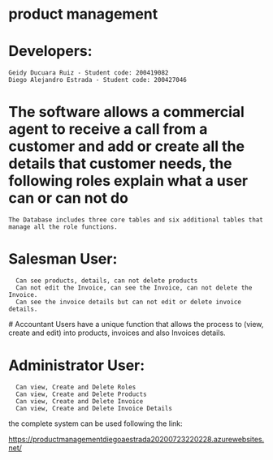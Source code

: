 # product management

# Developers:

    Geidy Ducuara Ruiz - Student code: 200419082
    Diego Alejandro Estrada - Student code: 200427046

# The software allows a commercial agent to receive a call from a customer and add or create all the details that customer needs, the following roles explain what a user can or can not do

    The Database includes three core tables and six additional tables that manage all the role functions.

# Salesman User:
      Can see products, details, can not delete products
      Can not edit the Invoice, can see the Invoice, can not delete the Invoice.
      Can see the invoice details but can not edit or delete invoice details.

# Accountant Users have a unique function that allows the process to (view, create and edit) into products, invoices and also Invoices details.

# Administrator User:
      Can view, Create and Delete Roles
      Can view, Create and Delete Products
      Can view, Create and Delete Invoice
      Can view, Create and Delete Invoice Details

    
the complete system can be used following the link:
 
 https://productmanagementdiegoaestrada20200723220228.azurewebsites.net/
 
